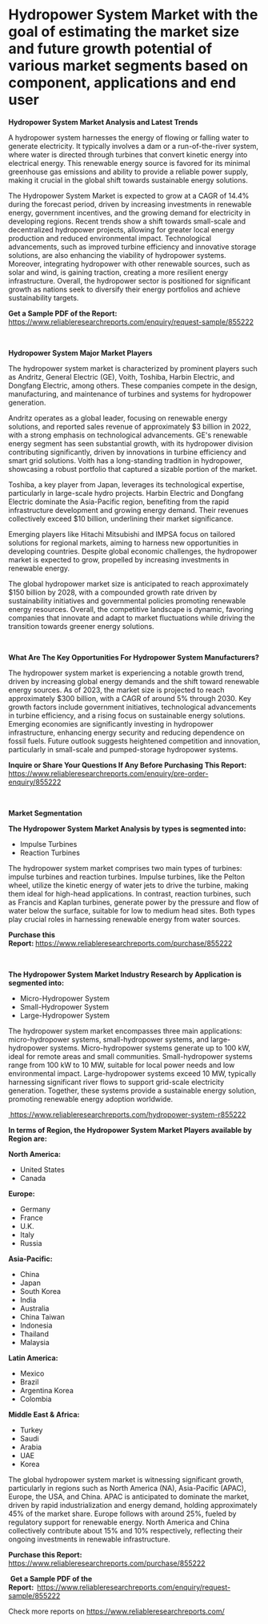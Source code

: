 <p><h1>Hydropower System Market with the goal of estimating the market size and future growth potential of various market segments based on component, applications and end user</h1></p><p><strong>Hydropower System Market Analysis and Latest Trends</strong></p>
<p><p>A hydropower system harnesses the energy of flowing or falling water to generate electricity. It typically involves a dam or a run-of-the-river system, where water is directed through turbines that convert kinetic energy into electrical energy. This renewable energy source is favored for its minimal greenhouse gas emissions and ability to provide a reliable power supply, making it crucial in the global shift towards sustainable energy solutions.</p><p>The Hydropower System Market is expected to grow at a CAGR of 14.4% during the forecast period, driven by increasing investments in renewable energy, government incentives, and the growing demand for electricity in developing regions. Recent trends show a shift towards small-scale and decentralized hydropower projects, allowing for greater local energy production and reduced environmental impact. Technological advancements, such as improved turbine efficiency and innovative storage solutions, are also enhancing the viability of hydropower systems. Moreover, integrating hydropower with other renewable sources, such as solar and wind, is gaining traction, creating a more resilient energy infrastructure. Overall, the hydropower sector is positioned for significant growth as nations seek to diversify their energy portfolios and achieve sustainability targets.</p></p>
<p><strong>Get a Sample PDF of the Report:&nbsp;</strong> <a href="https://www.reliableresearchreports.com/enquiry/request-sample/855222?utm_campaign=2478&utm_medium=2&utm_source=Github&utm_content=ia&utm_term=20022025&utm_id=hydropower-system">https://www.reliableresearchreports.com/enquiry/request-sample/855222</a></p>
<p>&nbsp;</p>
<p><strong>Hydropower System Major Market Players</strong></p>
<p><p>The hydropower system market is characterized by prominent players such as Andritz, General Electric (GE), Voith, Toshiba, Harbin Electric, and Dongfang Electric, among others. These companies compete in the design, manufacturing, and maintenance of turbines and systems for hydropower generation.</p><p>Andritz operates as a global leader, focusing on renewable energy solutions, and reported sales revenue of approximately $3 billion in 2022, with a strong emphasis on technological advancements. GE's renewable energy segment has seen substantial growth, with its hydropower division contributing significantly, driven by innovations in turbine efficiency and smart grid solutions. Voith has a long-standing tradition in hydropower, showcasing a robust portfolio that captured a sizable portion of the market.</p><p>Toshiba, a key player from Japan, leverages its technological expertise, particularly in large-scale hydro projects. Harbin Electric and Dongfang Electric dominate the Asia-Pacific region, benefiting from the rapid infrastructure development and growing energy demand. Their revenues collectively exceed $10 billion, underlining their market significance.</p><p>Emerging players like Hitachi Mitsubishi and IMPSA focus on tailored solutions for regional markets, aiming to harness new opportunities in developing countries. Despite global economic challenges, the hydropower market is expected to grow, propelled by increasing investments in renewable energy.</p><p>The global hydropower market size is anticipated to reach approximately $150 billion by 2028, with a compounded growth rate driven by sustainability initiatives and governmental policies promoting renewable energy resources. Overall, the competitive landscape is dynamic, favoring companies that innovate and adapt to market fluctuations while driving the transition towards greener energy solutions.</p></p>
<p>&nbsp;</p>
<p><strong>What Are The Key Opportunities For Hydropower System Manufacturers?</strong></p>
<p><p>The hydropower system market is experiencing a notable growth trend, driven by increasing global energy demands and the shift toward renewable energy sources. As of 2023, the market size is projected to reach approximately $300 billion, with a CAGR of around 5% through 2030. Key growth factors include government initiatives, technological advancements in turbine efficiency, and a rising focus on sustainable energy solutions. Emerging economies are significantly investing in hydropower infrastructure, enhancing energy security and reducing dependence on fossil fuels. Future outlook suggests heightened competition and innovation, particularly in small-scale and pumped-storage hydropower systems.</p></p>
<p><strong>Inquire or Share Your Questions If Any Before Purchasing This Report:</strong> <a href="https://www.reliableresearchreports.com/enquiry/pre-order-enquiry/855222?utm_campaign=2478&utm_medium=2&utm_source=Github&utm_content=ia&utm_term=20022025&utm_id=hydropower-system">https://www.reliableresearchreports.com/enquiry/pre-order-enquiry/855222</a></p>
<p>&nbsp;</p>
<p><strong>Market Segmentation</strong></p>
<p><strong>The Hydropower System Market Analysis by types is segmented into:</strong></p>
<p><ul><li>Impulse Turbines</li><li>Reaction Turbines</li></ul></p>
<p><p>The hydropower system market comprises two main types of turbines: impulse turbines and reaction turbines. Impulse turbines, like the Pelton wheel, utilize the kinetic energy of water jets to drive the turbine, making them ideal for high-head applications. In contrast, reaction turbines, such as Francis and Kaplan turbines, generate power by the pressure and flow of water below the surface, suitable for low to medium head sites. Both types play crucial roles in harnessing renewable energy from water sources.</p></p>
<p><strong>Purchase this Report:&nbsp;</strong><a href="https://www.reliableresearchreports.com/purchase/855222?utm_campaign=2478&utm_medium=2&utm_source=Github&utm_content=ia&utm_term=20022025&utm_id=hydropower-system">https://www.reliableresearchreports.com/purchase/855222</a></p>
<p>&nbsp;</p>
<p><strong>The Hydropower System Market Industry Research by Application is segmented into:</strong></p>
<p><ul><li>Micro-Hydropower System</li><li>Small-Hydropower System</li><li>Large-Hydropower System</li></ul></p>
<p><p>The hydropower system market encompasses three main applications: micro-hydropower systems, small-hydropower systems, and large-hydropower systems. Micro-hydropower systems generate up to 100 kW, ideal for remote areas and small communities. Small-hydropower systems range from 100 kW to 10 MW, suitable for local power needs and low environmental impact. Large-hydropower systems exceed 10 MW, typically harnessing significant river flows to support grid-scale electricity generation. Together, these systems provide a sustainable energy solution, promoting renewable energy adoption worldwide.</p></p>
<p><a href="https://www.reliableresearchreports.com/hydropower-system-r855222?utm_campaign=2478&utm_medium=2&utm_source=Github&utm_content=ia&utm_term=20022025&utm_id=hydropower-system">&nbsp;https://www.reliableresearchreports.com/hydropower-system-r855222</a></p>
<p><strong>In terms of Region, the Hydropower System Market Players available by Region are:</strong></p>
<p>
    <p> <strong> North America: </strong>
        <ul>
            <li>United States</li>
            <li>Canada</li>
        </ul>
        </p> 
    <p> <strong> Europe: </strong>
        <ul>
            <li>Germany</li>
            <li>France</li>
            <li>U.K.</li>
            <li>Italy</li>
            <li>Russia</li>
        </ul>
        </p> 
    <p> <strong> Asia-Pacific: </strong>
        <ul>
            <li>China</li>
            <li>Japan</li>
            <li>South Korea</li>
            <li>India</li>
            <li>Australia</li>
            <li>China Taiwan</li>
            <li>Indonesia</li>
            <li>Thailand</li>
            <li>Malaysia</li>
        </ul>
        </p> 
    <p> <strong> Latin America: </strong>
        <ul>
            <li>Mexico</li>
            <li>Brazil</li>
            <li>Argentina Korea</li>
            <li>Colombia</li>
        </ul>
        </p> 
    <p> <strong> Middle East & Africa: </strong>
        <ul>
            <li>Turkey</li>
            <li>Saudi</li>
            <li>Arabia</li>
            <li>UAE</li>
            <li>Korea</li>
        </ul>
    </p>
    </p>
<p><p>The global hydropower system market is witnessing significant growth, particularly in regions such as North America (NA), Asia-Pacific (APAC), Europe, the USA, and China. APAC is anticipated to dominate the market, driven by rapid industrialization and energy demand, holding approximately 45% of the market share. Europe follows with around 25%, fueled by regulatory support for renewable energy. North America and China collectively contribute about 15% and 10% respectively, reflecting their ongoing investments in renewable infrastructure.</p></p>
<p><strong>Purchase this Report: </strong><a href="https://www.reliableresearchreports.com/purchase/855222?utm_campaign=2478&utm_medium=2&utm_source=Github&utm_content=ia&utm_term=20022025&utm_id=hydropower-system">https://www.reliableresearchreports.com/purchase/855222</a></p>
<p>&nbsp;<strong>Get a Sample PDF of the Report:&nbsp;&nbsp;</strong><a href="https://www.reliableresearchreports.com/enquiry/request-sample/855222?utm_campaign=2478&utm_medium=2&utm_source=Github&utm_content=ia&utm_term=20022025&utm_id=hydropower-system">https://www.reliableresearchreports.com/enquiry/request-sample/855222</a></p>
<p><strong></strong></p>
<p>Check more reports on <a href="https://www.reliableresearchreports.com/?utm_campaign=2478&utm_medium=2&utm_source=Github&utm_content=ia&utm_term=20022025&utm_id=hydropower-system">https://www.reliableresearchreports.com/</a></p>